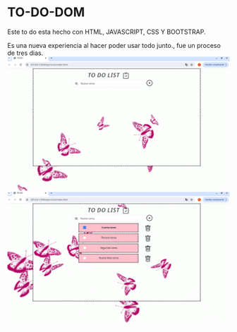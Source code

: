 # TO-DO-DOM
Este to do esta hecho con HTML, JAVASCRIPT, CSS Y BOOTSTRAP.

Es una nueva experiencia al hacer poder usar todo junto., fue un proceso de tres dias.
![alt text](image.png)
![alt text](image-1.png)
